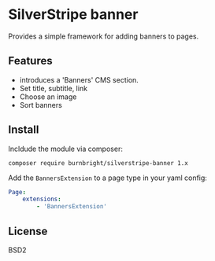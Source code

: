 # SilverStripe banner

Provides a simple framework for adding banners to pages.

## Features

 * introduces a 'Banners' CMS section.
 * Set title, subtitle, link
 * Choose an image
 * Sort banners

## Install

Incldude the module via composer:

```
composer require burnbright/silverstripe-banner 1.x
```

Add the `BannersExtension` to a page type in your yaml config:
```yaml
Page:
	extensions:
		- 'BannersExtension'
```

## License

BSD2